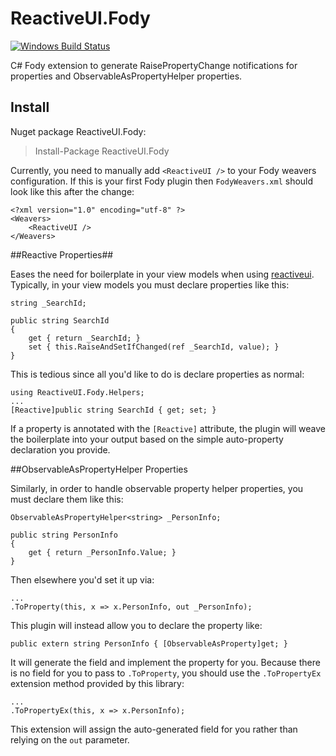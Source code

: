 # ReactiveUI.Fody

[![Windows Build Status]](https://ci.appveyor.com/project/KirkWoll/reactiveui-fody)

C# Fody extension to generate RaisePropertyChange notifications for properties and ObservableAsPropertyHelper properties.

## Install ##
Nuget package ReactiveUI.Fody:

> Install-Package ReactiveUI.Fody

Currently, you need to manually add `<ReactiveUI />` to your Fody weavers configuration. If this is your first Fody plugin then `FodyWeavers.xml` should look like this after the change:

    <?xml version="1.0" encoding="utf-8" ?>
    <Weavers>
        <ReactiveUI />
    </Weavers>

##Reactive Properties##

Eases the need for boilerplate in your view models when using [reactiveui](https://github.com/reactiveui/ReactiveUI).  Typically, in your view models you must declare properties like this:

    string _SearchId;
    
    public string SearchId 
    {
        get { return _SearchId; }
        set { this.RaiseAndSetIfChanged(ref _SearchId, value); }
    }

This is tedious since all you'd like to do is declare properties as normal:

    using ReactiveUI.Fody.Helpers;
    ...
    [Reactive]public string SearchId { get; set; }
    
If a property is annotated with the `[Reactive]` attribute, the plugin will weave the boilerplate into your 
output based on the simple auto-property declaration you provide.  

##ObservableAsPropertyHelper Properties

Similarly, in order to handle observable property helper properties, you must declare them like this:

    ObservableAsPropertyHelper<string> _PersonInfo;
    
    public string PersonInfo 
    {
        get { return _PersonInfo.Value; }
    }

Then elsewhere you'd set it up via:

    ...
    .ToProperty(this, x => x.PersonInfo, out _PersonInfo);

This plugin will instead allow you to declare the property like:

    public extern string PersonInfo { [ObservableAsProperty]get; }
    
It will generate the field and implement the property for you.  Because there is no field for you to pass to
`.ToProperty`, you should use the `.ToPropertyEx` extension method provided by this library:

    ...
    .ToPropertyEx(this, x => x.PersonInfo);
    
This extension will assign the auto-generated field for you rather than relying on the `out` parameter.

[Windows Build Status]: https://ci.appveyor.com/api/projects/status/github/kswoll/ReactiveUI.Fody?svg=true
